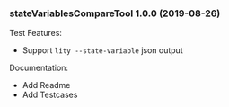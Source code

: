 ### stateVariablesCompareTool 1.0.0 (2019-08-26)

Test Features:
 * Support `lity --state-variable` json output

Documentation:
 * Add Readme
 * Add Testcases